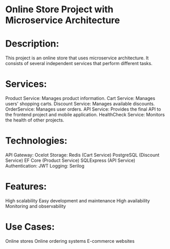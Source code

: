 # Online Store Project with Microservice Architecture

# Description:
This project is an online store that uses microservice architecture. It consists of several independent services that perform different tasks.

# Services:
Product Service: Manages product information.
Cart Service: Manages users' shopping carts.
Discount Service: Manages available discounts.
OrderService: Manages user orders.
API Service: Provides the final API to the frontend project and mobile application.
HealthCheck Service: Monitors the health of other projects.

# Technologies:
API Gateway: Ocelot
Storage:
Redis (Cart Service)
PostgreSQL (Discount Service)
EF Core (Product Service)
SQLExpress (API Service)
Authentication: JWT
Logging: Serilog

# Features:
High scalability
Easy development and maintenance
High availability
Monitoring and observability

# Use Cases:
Online stores
Online ordering systems
E-commerce websites
